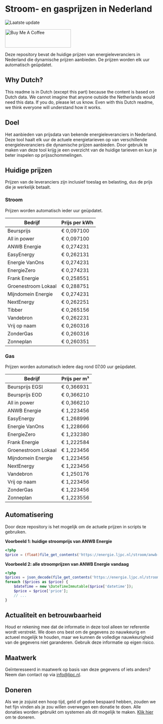 # Stroom- en gasprijzen in Nederland

![Laatste update](https://img.shields.io/badge/laatste%20update-2025--06--15%2000%3A00%20CET-brightgreen)

<a href="https://www.buymeacoffee.com/Lars-" target="_blank"><img src="https://cdn.buymeacoffee.com/buttons/v2/default-orange.png" alt="Buy Me A Coffee" height="60" style="height: 60px !important;width: 217px !important;" ></a>

Deze repository bevat de huidige prijzen van energieleveranciers in Nederland die dynamische prijzen aanbieden. De prijzen worden elk uur automatisch geüpdatet.

## Why Dutch?

This readme is in Dutch (except this part) because the content is based on Dutch data. We cannot imagine that anyone outside the Netherlands would need this data. If you do, please let us know. Even with this Dutch readme, we think
everyone will understand how it works.

## Doel

Het aanbieden van prijsdata van bekende energieleveranciers in Nederland. Deze tool haalt elk uur de actuele energietarieven op van verschillende energieleveranciers die dynamische prijzen aanbieden. Door gebruik te maken van deze tool
krijg je een overzicht van de huidige tarieven en kun je beter inspelen op prijsschommelingen.

## Huidige prijzen

Prijzen van de leveranciers zijn inclusief toeslag en belasting, dus de prijs die je werkelijk betaalt.

### Stroom

Prijzen worden automatisch ieder uur geüpdatet.

 Bedrijf | Prijs per kWh 
---------|---------------
Beursprijs | € 0,097100
All in power | € 0,097100
ANWB Energie | € 0,274231
EasyEnergy | € 0,262131
Energie VanOns | € 0,274231
EnergieZero | € 0,274231
Frank Energie | € 0,258551
Groenestroom Lokaal | € 0,288751
Mijndomein Energie | € 0,274231
NextEnergy | € 0,262251
Tibber | € 0,265156
Vandebron | € 0,262231
Vrij op naam | € 0,260316
ZonderGas | € 0,260316
Zonneplan | € 0,260351


### Gas

Prijzen worden automatisch iedere dag rond 07.00 uur geüpdatet.

 Bedrijf | Prijs per m³ 
---------|--------------
Beursprijs EGSI | € 0,366931
Beursprijs EOD | € 0,366210
All in power | € 0,366210
ANWB Energie | € 1,223456
EasyEnergy | € 1,268996
Energie VanOns | € 1,228666
EnergieZero | € 1,232380
Frank Energie | € 1,222584
Groenestroom Lokaal | € 1,223456
Mijndomein Energie | € 1,223456
NextEnergy | € 1,223456
Vandebron | € 1,250176
Vrij op naam | € 1,223456
ZonderGas | € 1,223456
Zonneplan | € 1,223556


## Automatisering

Door deze repository is het mogelijk om de actuele prijzen in scripts te gebruiken.

**Voorbeeld 1: huidige stroomprijs van ANWB Energie**

```php
<?php
$price = (float)file_get_contents('https://energie.ljpc.nl/stroom/anwb-energie-nu.txt');

```

**Voorbeeld 2: alle stroomprijzen van ANWB Energie vandaag**

```php
<?php
$prices = json_decode(file_get_contents('https://energie.ljpc.nl/stroom/all-in-power-vandaag.json'),true);
foreach ($prices as $price) {
    $dateTime = new \DateTimeImmutable($price['datetime']);
    $price = $price['price'];
    // ...
}
```

## Actualiteit en betrouwbaarheid

Houd er rekening mee dat de informatie in deze tool alleen ter referentie wordt verstrekt. We doen ons best om de gegevens zo nauwkeurig en actueel mogelijk te houden, maar we kunnen de volledige nauwkeurigheid van de gegevens niet
garanderen. Gebruik deze informatie op eigen risico.

## Maatwerk

Geïnteresseerd in maatwerk op basis van deze gegevens of iets anders? Neem dan contact op
via [info@ljpc.nl](mailto:info@ljpc.nl?subject=Energie%20prijzen).

## Doneren

Als we je zojuist een hoop tijd, geld of gedoe bespaard hebben, zouden we het fijn vinden als je zou willen overwegen een
donatie te doen. Alle donaties worden gebruikt om systemen als dit mogelijk te
maken. [Klik hier](https://www.buymeacoffee.com/Lars-) om te doneren.
